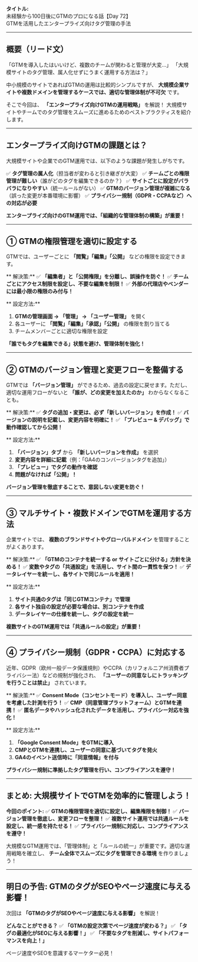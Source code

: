 **タイトル:**\
未経験から100日後にGTMのプロになる話【Day 72】\
GTMを活用したエンタープライズ向けタグ管理の手法

---

## **概要（リード文）**

「GTMを導入したはいいけど、複数のチームが関わると管理が大変…」
「大規模サイトのタグ管理、属人化せずにうまく運用する方法は？」

中小規模のサイトであればGTMの運用は比較的シンプルですが、 **大規模企業サイトや複数ドメインを管理するケースでは、適切な管理体制が不可欠** です。

そこで今回は、 **「エンタープライズ向けGTMの運用戦略」** を解説！ 大規模サイトやチームでのタグ管理をスムーズに進めるためのベストプラクティスを紹介します。

---

## **エンタープライズ向けGTMの課題とは？**

大規模サイトや企業でのGTM運用では、以下のような課題が発生しがちです。

✅ **タグ管理の属人化**（担当者が変わると引き継ぎが大変）
✅ **チームごとの権限管理が難しい**（誰がどのタグを編集できるのか？）
✅ **サイトごとに設定がバラバラになりやすい**（統一ルールがない）
✅ **GTMのバージョン管理が複雑になる**（誤った変更が本番環境に影響）
✅ **プライバシー規制（GDPR・CCPAなど）への対応が必要**

 **エンタープライズ向けのGTM運用では、「組織的な管理体制の構築」が重要！**

---

## **① GTMの権限管理を適切に設定する**

GTMでは、ユーザーごとに **「閲覧」「編集」「公開」** などの権限を設定できます。

** 解決策:**
✅ **「編集者」と「公開権限」を分離し、誤操作を防ぐ！**
✅ **チームごとにアクセス制限を設定し、不要な編集を制限！**
✅ **外部の代理店やベンダーには最小限の権限のみ付与！**

** 設定方法:**
1. **GTMの管理画面 → 「管理」 → 「ユーザー管理」** を開く
2. 各ユーザーに **「閲覧」「編集」「承認」「公開」** の権限を割り当てる
3. チームメンバーごとに適切な権限を設定

 **「誰でもタグを編集できる」状態を避け、管理体制を強化！**

---

## **② GTMのバージョン管理と変更フローを整備する**

GTMでは **「バージョン管理」** ができるため、過去の設定に戻せます。ただし、適切な運用フローがないと **「誰が、どの変更を加えたのか」** わからなくなることも。

** 解決策:**
✅ **タグの追加・変更は、必ず「新しいバージョン」を作成！**
✅ **バージョンの説明を記載し、変更内容を明確に！**
✅ **「プレビュー & デバッグ」で動作確認してから公開！**

** 設定方法:**
1. **「バージョン」タブ** から **「新しいバージョンを作成」** を選択
2. **変更内容を詳細に記載**（例：「GA4のコンバージョンタグを追加」）
3. **「プレビュー」でタグの動作を確認**
4. **問題がなければ「公開」！**

 **バージョン管理を徹底することで、意図しない変更を防ぐ！**

---

## **③ マルチサイト・複数ドメインでGTMを運用する方法**

企業サイトでは、 **複数のブランドサイトやグローバルドメイン** を管理することがよくあります。

** 解決策:**
✅ **「GTMのコンテナを統一する or サイトごとに分ける」方針を決める！**
✅ **変数やタグの「共通設定」を活用し、サイト間の一貫性を保つ！**
✅ **データレイヤーを統一し、各サイトで同じルールを適用！**

** 設定方法:**
1. **サイト共通のタグは「同じGTMコンテナ」で管理**
2. **各サイト独自の設定が必要な場合は、別コンテナを作成**
3. **データレイヤーの仕様を統一し、タグの設定を統一**

 **複数サイトのGTM運用では「共通ルールの設定」が重要！**

---

## **④ プライバシー規制（GDPR・CCPA）に対応する**

近年、GDPR（欧州一般データ保護規則）やCCPA（カリフォルニア州消費者プライバシー法）などの規制が強化され、 **「ユーザーの同意なしにトラッキングを行うことは禁止」** されています。

** 解決策:**
✅ **Consent Mode（コンセントモード）を導入し、ユーザー同意を考慮した計測を行う！**
✅ **CMP（同意管理プラットフォーム）とGTMを連携！**
✅ **匿名データやハッシュ化されたデータを活用し、プライバシー対応を強化！**

** 設定方法:**
1. **「Google Consent Mode」をGTMに導入**
2. **CMPとGTMを連携し、ユーザーの同意に基づいてタグを発火**
3. **GA4のイベント送信時に「同意情報」を付与**

 **プライバシー規制に準拠したタグ管理を行い、コンプライアンスを遵守！**

---

## **まとめ: 大規模サイトでGTMを効率的に管理しよう！**

 **今回のポイント:**
✅ **GTMの権限管理を適切に設定し、編集権限を制御！**
✅ **バージョン管理を徹底し、変更フローを整理！**
✅ **複数サイト運用では共通ルールを設定し、統一感を持たせる！**
✅ **プライバシー規制に対応し、コンプライアンスを遵守！**

大規模なGTM運用では、「管理体制」と「ルールの統一」が重要です。適切な運用戦略を確立し、 **チーム全体でスムーズにタグを管理できる環境** を作りましょう！

---

## **明日の予告: GTMのタグがSEOやページ速度に与える影響！**

次回は **「GTMのタグがSEOやページ速度に与える影響」** を解説！

 **どんなことができる？**
✅ **「GTMの設定次第でページ速度が変わる？」**
✅ **「タグの最適化がSEOに与える影響！」**
✅ **「不要なタグを削減し、サイトパフォーマンスを向上！」**

ページ速度やSEOを意識するマーケター必見！